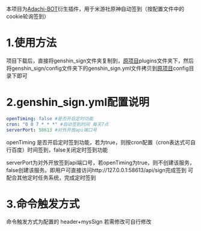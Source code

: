 本项目为[Adachi-BOT](https://github.com/SilveryStar/Adachi-BOT)衍生插件，用于米游社原神自动签到（按配置文件中的cookie轮询签到）

# 1.使用方法

项目下载后，直接将genshin_sign文件夹复制到，[原项目](https://github.com/SilveryStar/Adachi-BOT)plugins文件夹下，然后将genshin_sign/config文件夹下的genshin_sign.yml文件拷贝到[原项目](https://github.com/SilveryStar/Adachi-BOT)config目录下即可

# 2.genshin_sign.yml配置说明

```yml
openTiming: false #是否开启定时功能
cron: "0 0 7 * * *" #自动签到时间 每天7点
serverPort: 58613 #对外开放api端口号
```

openTiming 是否开启定时签到功能，若为true，则按cron配置（cron表达式可自行百度）时间签到，false关闭定时签到功能

serverPort为对外开放签到api端口号，若openTiming为true，则不创建该服务，false创建该服务。即用户可直接访问http://127.0.0.1:58613/api/sign完成签到  可配合其他定时任务系统，完成定时签到

# 3.命令触发方式

命令触发方式为配置的 header+mysSign 若需修改可自行修改